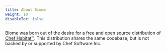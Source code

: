 ```yaml
---
title: About Biome
weight: 10
disableToc: false
---
```


Biome was born out of the desire for a free and open source distribution of [Chef Habitat&trade;][habitat]. This distribution shares the same codebase, but is not backed by or supported by Chef Software Inc.



[habitat]: https://www.habitat.sh